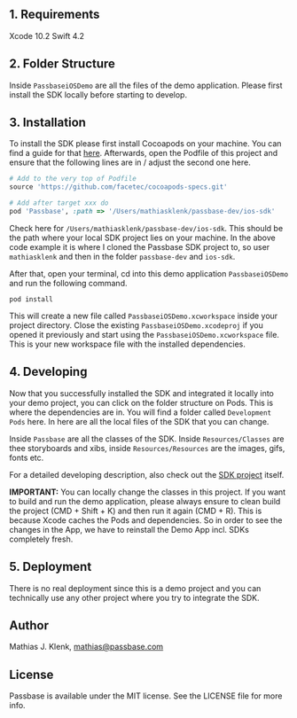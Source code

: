 
## 1. Requirements

Xcode 10.2
Swift 4.2

## 2. Folder Structure

Inside `PassbaseiOSDemo` are all the files of the demo application. 
Please first install the SDK locally before starting to develop.

## 3. Installation

To install the SDK please first install Cocoapods on your machine. You can find a guide for that [here](https://stackoverflow.com/questions/20755044/how-to-install-cocoapods). Afterwards, open the Podfile of this project and ensure that the following lines are in / adjust the second one here.

```ruby
# Add to the very top of Podfile
source 'https://github.com/facetec/cocoapods-specs.git'

# Add after target xxx do
pod 'Passbase', :path => '/Users/mathiasklenk/passbase-dev/ios-sdk'
```
Check here for `/Users/mathiasklenk/passbase-dev/ios-sdk`. This should be the path where your local SDK project lies on your machine. In the above code example it is where I cloned the Passbase SDK project to, so user `mathiasklenk` and then in the folder `passbase-dev` and `ios-sdk`. 

After that, open your terminal, cd into this demo application `PassbaseiOSDemo` and run the following command.

`pod install`

This will create a new file called `PassbaseiOSDemo.xcworkspace` inside your project directory. Close the existing `PassbaseiOSDemo.xcodeproj` if you opened it previously and start using the `PassbaseiOSDemo.xcworkspace` file. This is your new workspace file with the installed dependencies.


## 4. Developing

Now that you successfully installed the SDK and integrated it locally into your demo project, you can click on the folder structure on Pods. This is where the  dependencies are in. You will find a folder called `Development Pods` here. In here are all the local files of the SDK that you can change. 

Inside `Passbase` are all the classes of the SDK. Inside `Resources/Classes` are thee storyboards and xibs, inside `Resources/Resources` are the images, gifs, fonts etc.

For a detailed developing description, also check out the [SDK project](https://gitlab.com/passbase/passbase-ios-sdk) itself. 

**IMPORTANT:** You can locally change the classes in this project. If you want to build and run the demo application, please always ensure to clean build the project (CMD + Shift + K) and then run it again (CMD + R). This is because Xcode caches the Pods and dependencies. So in order to see the changes in the App, we have to reinstall the Demo App incl. SDKs completely fresh. 


## 5. Deployment


There is no real deployment since this is a demo project and you can technically use any other project where you try to integrate the SDK.

## Author

Mathias J. Klenk, mathias@passbase.com

## License

Passbase is available under the MIT license. See the LICENSE file for more info.
